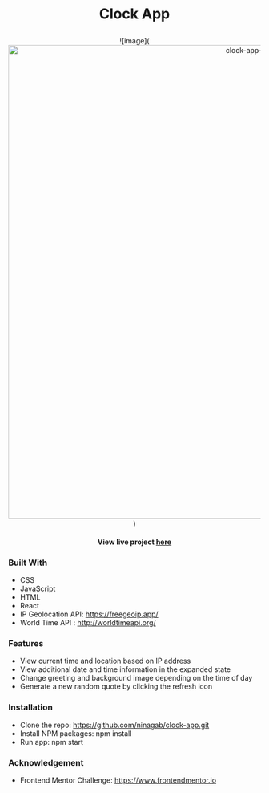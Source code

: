 # <p align="center">Clock App </p>

<p align="center">![image](    <img width="945" alt="clock-app-pic" src="https://user-images.githubusercontent.com/76473196/131430353-4468e068-e184-47ba-929c-2c6e05812c0a.PNG">
)</p>


#### <p align="center">View live project [here](https://nina-clock-app.netlify.app/) </p>



### Built With
- CSS
- JavaScript 
- HTML
- React 
- IP Geolocation API: https://freegeoip.app/
- World Time API : http://worldtimeapi.org/

### Features 

- View current time and location based on IP address
- View additional date and time information in the expanded state
- Change greeting and background image depending on the time of day 
- Generate a new random quote by clicking the refresh icon


### Installation 

- Clone the repo: https://github.com/ninagab/clock-app.git
- Install NPM packages: npm install  
- Run app: npm start 


### Acknowledgement

- Frontend Mentor Challenge: https://www.frontendmentor.io 



